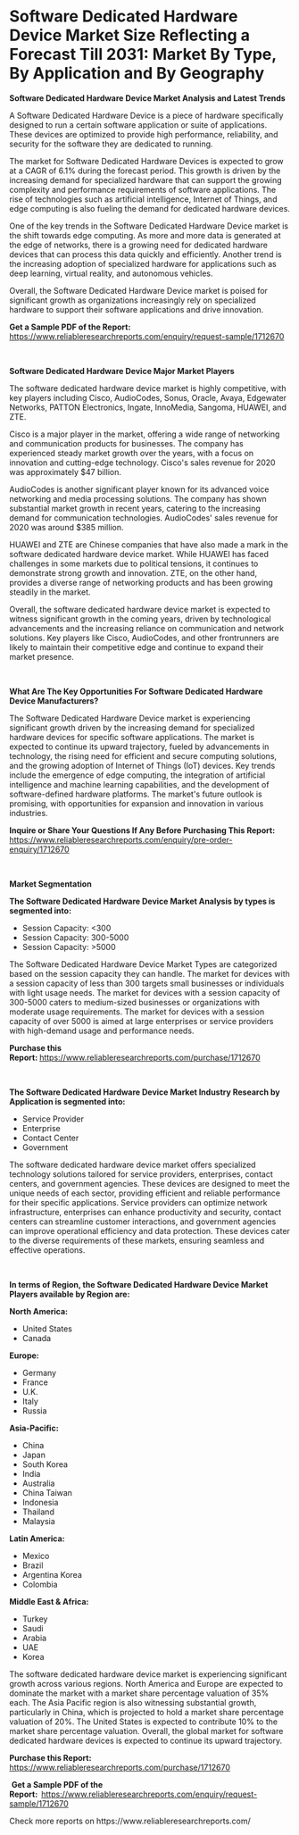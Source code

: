 <p><h1>Software Dedicated Hardware Device Market Size Reflecting a Forecast Till 2031: Market By Type, By Application and By Geography</h1></p><p><strong>Software Dedicated Hardware Device Market Analysis and Latest Trends</strong></p>
<p><p>A Software Dedicated Hardware Device is a piece of hardware specifically designed to run a certain software application or suite of applications. These devices are optimized to provide high performance, reliability, and security for the software they are dedicated to running.</p><p>The market for Software Dedicated Hardware Devices is expected to grow at a CAGR of 6.1% during the forecast period. This growth is driven by the increasing demand for specialized hardware that can support the growing complexity and performance requirements of software applications. The rise of technologies such as artificial intelligence, Internet of Things, and edge computing is also fueling the demand for dedicated hardware devices.</p><p>One of the key trends in the Software Dedicated Hardware Device market is the shift towards edge computing. As more and more data is generated at the edge of networks, there is a growing need for dedicated hardware devices that can process this data quickly and efficiently. Another trend is the increasing adoption of specialized hardware for applications such as deep learning, virtual reality, and autonomous vehicles.</p><p>Overall, the Software Dedicated Hardware Device market is poised for significant growth as organizations increasingly rely on specialized hardware to support their software applications and drive innovation.</p></p>
<p><strong>Get a Sample PDF of the Report:&nbsp;</strong> <a href="https://www.reliableresearchreports.com/enquiry/request-sample/1712670">https://www.reliableresearchreports.com/enquiry/request-sample/1712670</a></p>
<p>&nbsp;</p>
<p><strong>Software Dedicated Hardware Device Major Market Players</strong></p>
<p><p>The software dedicated hardware device market is highly competitive, with key players including Cisco, AudioCodes, Sonus, Oracle, Avaya, Edgewater Networks, PATTON Electronics, Ingate, InnoMedia, Sangoma, HUAWEI, and ZTE. </p><p>Cisco is a major player in the market, offering a wide range of networking and communication products for businesses. The company has experienced steady market growth over the years, with a focus on innovation and cutting-edge technology. Cisco's sales revenue for 2020 was approximately $47 billion.</p><p>AudioCodes is another significant player known for its advanced voice networking and media processing solutions. The company has shown substantial market growth in recent years, catering to the increasing demand for communication technologies. AudioCodes' sales revenue for 2020 was around $385 million.</p><p>HUAWEI and ZTE are Chinese companies that have also made a mark in the software dedicated hardware device market. While HUAWEI has faced challenges in some markets due to political tensions, it continues to demonstrate strong growth and innovation. ZTE, on the other hand, provides a diverse range of networking products and has been growing steadily in the market.</p><p>Overall, the software dedicated hardware device market is expected to witness significant growth in the coming years, driven by technological advancements and the increasing reliance on communication and network solutions. Key players like Cisco, AudioCodes, and other frontrunners are likely to maintain their competitive edge and continue to expand their market presence.</p></p>
<p>&nbsp;</p>
<p><strong>What Are The Key Opportunities For Software Dedicated Hardware Device Manufacturers?</strong></p>
<p><p>The Software Dedicated Hardware Device market is experiencing significant growth driven by the increasing demand for specialized hardware devices for specific software applications. The market is expected to continue its upward trajectory, fueled by advancements in technology, the rising need for efficient and secure computing solutions, and the growing adoption of Internet of Things (IoT) devices. Key trends include the emergence of edge computing, the integration of artificial intelligence and machine learning capabilities, and the development of software-defined hardware platforms. The market's future outlook is promising, with opportunities for expansion and innovation in various industries.</p></p>
<p><strong>Inquire or Share Your Questions If Any Before Purchasing This Report:</strong> <a href="https://www.reliableresearchreports.com/enquiry/pre-order-enquiry/1712670">https://www.reliableresearchreports.com/enquiry/pre-order-enquiry/1712670</a></p>
<p>&nbsp;</p>
<p><strong>Market Segmentation</strong></p>
<p><strong>The Software Dedicated Hardware Device Market Analysis by types is segmented into:</strong></p>
<p><ul><li>Session Capacity: <300</li><li>Session Capacity: 300-5000</li><li>Session Capacity: >5000</li></ul></p>
<p><p>The Software Dedicated Hardware Device Market Types are categorized based on the session capacity they can handle. The market for devices with a session capacity of less than 300 targets small businesses or individuals with light usage needs. The market for devices with a session capacity of 300-5000 caters to medium-sized businesses or organizations with moderate usage requirements. The market for devices with a session capacity of over 5000 is aimed at large enterprises or service providers with high-demand usage and performance needs.</p></p>
<p><strong>Purchase this Report:&nbsp;</strong><a href="https://www.reliableresearchreports.com/purchase/1712670">https://www.reliableresearchreports.com/purchase/1712670</a></p>
<p>&nbsp;</p>
<p><strong>The Software Dedicated Hardware Device Market Industry Research by Application is segmented into:</strong></p>
<p><ul><li>Service Provider</li><li>Enterprise</li><li>Contact Center</li><li>Government</li></ul></p>
<p><p>The software dedicated hardware device market offers specialized technology solutions tailored for service providers, enterprises, contact centers, and government agencies. These devices are designed to meet the unique needs of each sector, providing efficient and reliable performance for their specific applications. Service providers can optimize network infrastructure, enterprises can enhance productivity and security, contact centers can streamline customer interactions, and government agencies can improve operational efficiency and data protection. These devices cater to the diverse requirements of these markets, ensuring seamless and effective operations.</p></p>
<p>&nbsp;</p>
<p><strong>In terms of Region, the Software Dedicated Hardware Device Market Players available by Region are:</strong></p>
<p>
    <p> <strong> North America: </strong>
        <ul>
            <li>United States</li>
            <li>Canada</li>
        </ul>
        </p> 
    <p> <strong> Europe: </strong>
        <ul>
            <li>Germany</li>
            <li>France</li>
            <li>U.K.</li>
            <li>Italy</li>
            <li>Russia</li>
        </ul>
        </p> 
    <p> <strong> Asia-Pacific: </strong>
        <ul>
            <li>China</li>
            <li>Japan</li>
            <li>South Korea</li>
            <li>India</li>
            <li>Australia</li>
            <li>China Taiwan</li>
            <li>Indonesia</li>
            <li>Thailand</li>
            <li>Malaysia</li>
        </ul>
        </p> 
    <p> <strong> Latin America: </strong>
        <ul>
            <li>Mexico</li>
            <li>Brazil</li>
            <li>Argentina Korea</li>
            <li>Colombia</li>
        </ul>
        </p> 
    <p> <strong> Middle East & Africa: </strong>
        <ul>
            <li>Turkey</li>
            <li>Saudi</li>
            <li>Arabia</li>
            <li>UAE</li>
            <li>Korea</li>
        </ul>
    </p>
    </p>
<p><p>The software dedicated hardware device market is experiencing significant growth across various regions. North America and Europe are expected to dominate the market with a market share percentage valuation of 35% each. The Asia Pacific region is also witnessing substantial growth, particularly in China, which is projected to hold a market share percentage valuation of 20%. The United States is expected to contribute 10% to the market share percentage valuation. Overall, the global market for software dedicated hardware devices is expected to continue its upward trajectory.</p></p>
<p><strong>Purchase this Report: </strong><a href="https://www.reliableresearchreports.com/purchase/1712670">https://www.reliableresearchreports.com/purchase/1712670</a></p>
<p>&nbsp;<strong>Get a Sample PDF of the Report:&nbsp;&nbsp;</strong><a href="https://www.reliableresearchreports.com/enquiry/request-sample/1712670">https://www.reliableresearchreports.com/enquiry/request-sample/1712670</a></p>
<p><strong></strong></p>
<p>Check more reports on https://www.reliableresearchreports.com/</p>